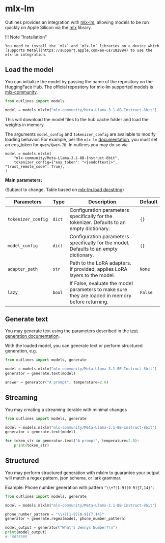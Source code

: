 # mlx-lm

Outlines provides an integration with [mlx-lm](https://github.com/ml-explore/mlx-examples/tree/main/llms), allowing models to be run quickly on Apple Silicon via the [mlx](https://ml-explore.github.io/mlx/build/html/index.html) library.

!!! Note "Installation"

    You need to install the `mlx` and `mlx-lm` libraries on a device which [supports Metal](https://support.apple.com/en-us/102894) to use the mlx-lm integration.


## Load the model

You can initialize the model by passing the name of the repository on the HuggingFace Hub. The official repository for mlx-lm supported models is [mlx-community](https://huggingface.co/mlx-community).

```python
from outlines import models

model = models.mlxlm("mlx-community/Meta-Llama-3.1-8B-Instruct-8bit")
```

This will download the model files to the hub cache folder and load the weights in memory.

The arguments `model_config` and `tokenizer_config` are available to modify loading behavior. For example, per the `mlx-lm` [documentation](https://github.com/ml-explore/mlx-examples/tree/main/llms#supported-models), you must set an eos_token for `qwen/Qwen-7B`. In outlines you may do so via

```
model = models.mlxlm(
    "mlx-community/Meta-Llama-3.1-8B-Instruct-8bit",
    tokenizer_config={"eos_token": "<|endoftext|>", "trust_remote_code": True},
)
```

**Main parameters:**

(Subject to change. Table based on [mlx-lm.load docstring](https://github.com/ml-explore/mlx-examples/blob/main/llms/mlx_lm/utils.py#L429))

| Parameters         | Type   | Description                                                                                      | Default |
|--------------------|--------|--------------------------------------------------------------------------------------------------|---------|
| `tokenizer_config` | `dict` | Configuration parameters specifically for the tokenizer. Defaults to an empty dictionary.        | `{}`    |
| `model_config`     | `dict` | Configuration parameters specifically for the model. Defaults to an empty dictionary.            | `{}`    |
| `adapter_path`     | `str`  | Path to the LoRA adapters. If provided, applies LoRA layers to the model.                        | `None`  |
| `lazy`             | `bool` | If False, evaluate the model parameters to make sure they are loaded in memory before returning. | `False` |


## Generate text

You may generate text using the parameters described in the [text generation documentation](../text.md).

With the loaded model, you can generate text or perform structured generation, e.g.

```python
from outlines import models, generate

model = models.mlxlm("mlx-community/Meta-Llama-3.1-8B-Instruct-8bit")
generator = generate.text(model)

answer = generator("A prompt", temperature=2.0)
```

## Streaming

You may creating a streaming iterable with minimal changes

```python
from outlines import models, generate

model = models.mlxlm("mlx-community/Meta-Llama-3.1-8B-Instruct-8bit")
generator = generate.text(model)

for token_str in generator.text("A prompt", temperature=2.0):
    print(token_str)
```

## Structured

You may perform structured generation with mlxlm to guarantee your output will match a regex pattern, json schema, or lark grammar.

Example: Phone number generation with pattern `"\\+?[1-9][0-9]{7,14}"`:

```python
from outlines import models, generate

model = models.mlxlm("mlx-community/Meta-Llama-3.1-8B-Instruct-8bit")

phone_number_pattern = "\\+?[1-9][0-9]{7,14}"
generator = generate.regex(model, phone_number_pattern)

model_output = generator("What's Jennys Number?\n")
print(model_output)
# '8675309'
```
